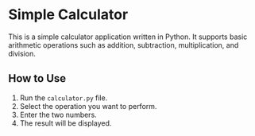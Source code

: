 # Simple Calculator

This is a simple calculator application written in Python. It supports basic arithmetic operations such as addition, subtraction, multiplication, and division.

## How to Use

1. Run the `calculator.py` file.
2. Select the operation you want to perform.
3. Enter the two numbers.
4. The result will be displayed.
